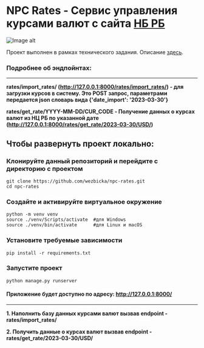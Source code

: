 # NPС Rates - Сервис управления курсами валют с сайта [НБ РБ](https://www.nbrb.by/)

![Image alt](https://img.shields.io/badge/python-%203.10-blue)

Проект выполнен в рамках технического задания. Описание <a href='technical_task'> здесь</a>.

### Подробнее об эндпойнтах:
****
**rates/import_rates/ (http://127.0.0.1:8000/rates/import_rates/) - для загрузки курсов в систему. Это POST запрос, параметрами передается json словарь вида {'date_import': '2023-03-30'}**

**rates/get_rate/YYYY-MM-DD/CUR_CODE - Получение данных о курсах валют из НЦ РБ по указанной дате (http://127.0.0.1:8000/rates/get_rate/2023-03-30/USD/)**


## Чтобы развернуть проект локально:

### Клонируйте данный репозиторий и перейдите с директорию с проектом
```
git clone https://github.com/wezbicka/npc-rates.git
cd npc-rates
 ```
### Создайте и активируйте виртуальное окружение
```
python -m venv venv
source ./venv/Scripts/activate  #для Windows
source ./venv/bin/activate      #для Linux и macOS
```
### Установите требуемые зависимости
```
pip install -r requirements.txt
```
### Запустите проект
```
python manage.py runserver
```
#### Приложение будет доступно по адресу: http://127.0.0.1:8000/

****
**1. Наполнить базу данных курсами валют вызвав endpoint - rates/import_rates/**

**2. Получить данные о курсах валют вызвав endpoint - rates/get_rate/2023-03-30/USD/**
